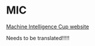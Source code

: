 MIC
===

<a href="http://machineintelligencecup.com">Machine Intelligence Cup website</a>

Needs to be translated!!!!!